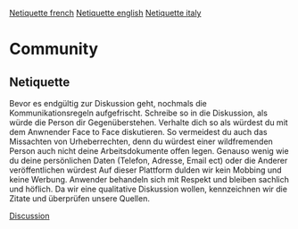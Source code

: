 [Netiquette french](https://github.com/ehealthsuisse/Swiss-SNOMED-Community/blob/main/NettiquetFranz%C3%B6sisch.md) [Netiquette english](https://github.com/ehealthsuisse/Swiss-SNOMED-Community/blob/main/NettiquetEnglisch.md) [Netiquette italy](https://github.com/ehealthsuisse/Community-Snomed/blob/main/italienCom.md) 
# Community

## Netiquette 

Bevor es endgültig zur Diskussion geht, nochmals die Kommunikationsregeln aufgefrischt. Schreibe so in die Diskussion, als würde die Person dir Gegenüberstehen. Verhalte dich so als würdest du mit dem Anwnender Face to Face diskutieren. So vermeidest du auch das Missachten von Urheberrechten, denn du würdest einer wildfremenden Person auch nicht deine Arbeitsdokumente offen legen. Genauso wenig wie du deine persönlichen Daten (Telefon, Adresse, Email ect) oder die Anderer veröffentlichen würdest Auf dieser Plattform dulden wir kein Mobbing und keine Werbung. Anwender behandeln sich mit Respekt und bleiben sachlich und höflich. Da wir eine qualitative Diskussion wollen, kennzeichnen wir die Zitate und überprüfen unsere Quellen.

[Discussion](https://github.com/ehealthsuisse/Swiss-SNOMED-Community/discussions)
